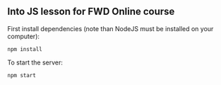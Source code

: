 ## Into JS lesson for FWD Online course

First install dependencies (note than NodeJS must be installed on your computer):
```
npm install
```
To start the server:
```
npm start
```
